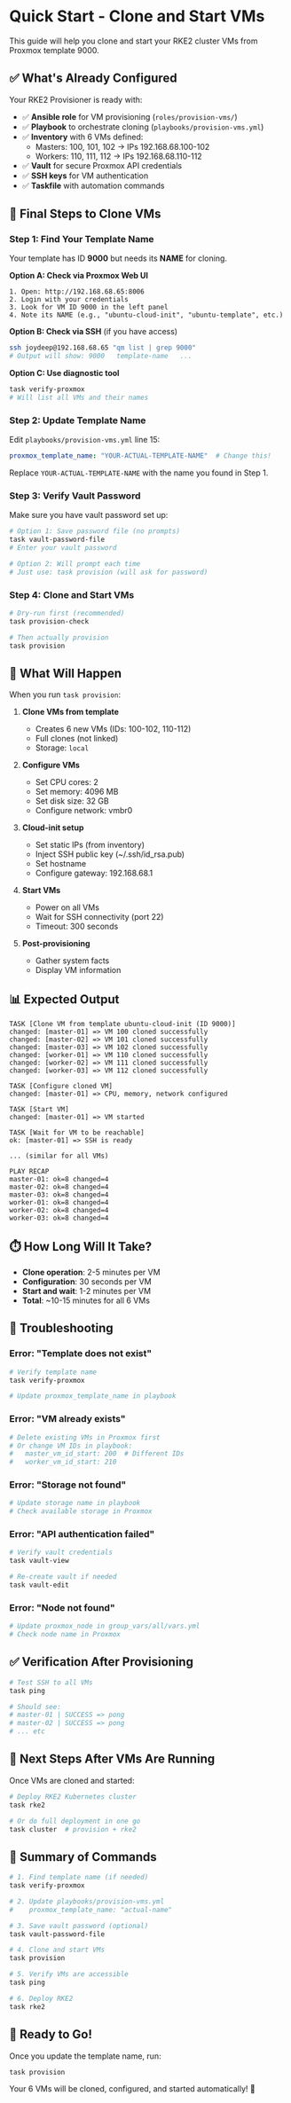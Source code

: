 # Quick Start - Clone and Start VMs

This guide will help you clone and start your RKE2 cluster VMs from Proxmox template 9000.

## ✅ What's Already Configured

Your RKE2 Provisioner is ready with:

- ✅ **Ansible role** for VM provisioning (`roles/provision-vms/`)
- ✅ **Playbook** to orchestrate cloning (`playbooks/provision-vms.yml`)
- ✅ **Inventory** with 6 VMs defined:
  - Masters: 100, 101, 102 → IPs 192.168.68.100-102
  - Workers: 110, 111, 112 → IPs 192.168.68.110-112
- ✅ **Vault** for secure Proxmox API credentials
- ✅ **SSH keys** for VM authentication
- ✅ **Taskfile** with automation commands

## 🎯 Final Steps to Clone VMs

### Step 1: Find Your Template Name

Your template has ID **9000** but needs its **NAME** for cloning.

**Option A: Check via Proxmox Web UI**
```
1. Open: http://192.168.68.65:8006
2. Login with your credentials
3. Look for VM ID 9000 in the left panel
4. Note its NAME (e.g., "ubuntu-cloud-init", "ubuntu-template", etc.)
```

**Option B: Check via SSH** (if you have access)
```bash
ssh joydeep@192.168.68.65 "qm list | grep 9000"
# Output will show: 9000   template-name   ...
```

**Option C: Use diagnostic tool**
```bash
task verify-proxmox
# Will list all VMs and their names
```

### Step 2: Update Template Name

Edit `playbooks/provision-vms.yml` line 15:

```yaml
proxmox_template_name: "YOUR-ACTUAL-TEMPLATE-NAME"  # Change this!
```

Replace `YOUR-ACTUAL-TEMPLATE-NAME` with the name you found in Step 1.

### Step 3: Verify Vault Password

Make sure you have vault password set up:

```bash
# Option 1: Save password file (no prompts)
task vault-password-file
# Enter your vault password

# Option 2: Will prompt each time
# Just use: task provision (will ask for password)
```

### Step 4: Clone and Start VMs

```bash
# Dry-run first (recommended)
task provision-check

# Then actually provision
task provision
```

## 🚀 What Will Happen

When you run `task provision`:

1. **Clone VMs from template**
   - Creates 6 new VMs (IDs: 100-102, 110-112)
   - Full clones (not linked)
   - Storage: `local`

2. **Configure VMs**
   - Set CPU cores: 2
   - Set memory: 4096 MB
   - Set disk size: 32 GB
   - Configure network: vmbr0

3. **Cloud-init setup**
   - Set static IPs (from inventory)
   - Inject SSH public key (~/.ssh/id_rsa.pub)
   - Set hostname
   - Configure gateway: 192.168.68.1

4. **Start VMs**
   - Power on all VMs
   - Wait for SSH connectivity (port 22)
   - Timeout: 300 seconds

5. **Post-provisioning**
   - Gather system facts
   - Display VM information

## 📊 Expected Output

```
TASK [Clone VM from template ubuntu-cloud-init (ID 9000)]
changed: [master-01] => VM 100 cloned successfully
changed: [master-02] => VM 101 cloned successfully
changed: [master-03] => VM 102 cloned successfully
changed: [worker-01] => VM 110 cloned successfully
changed: [worker-02] => VM 111 cloned successfully
changed: [worker-03] => VM 112 cloned successfully

TASK [Configure cloned VM]
changed: [master-01] => CPU, memory, network configured

TASK [Start VM]
changed: [master-01] => VM started

TASK [Wait for VM to be reachable]
ok: [master-01] => SSH is ready

... (similar for all VMs)

PLAY RECAP
master-01: ok=8 changed=4
master-02: ok=8 changed=4
master-03: ok=8 changed=4
worker-01: ok=8 changed=4
worker-02: ok=8 changed=4
worker-03: ok=8 changed=4
```

## ⏱️ How Long Will It Take?

- **Clone operation**: 2-5 minutes per VM
- **Configuration**: 30 seconds per VM
- **Start and wait**: 1-2 minutes per VM
- **Total**: ~10-15 minutes for all 6 VMs

## 🔧 Troubleshooting

### Error: "Template does not exist"
```bash
# Verify template name
task verify-proxmox

# Update proxmox_template_name in playbook
```

### Error: "VM already exists"
```bash
# Delete existing VMs in Proxmox first
# Or change VM IDs in playbook:
#   master_vm_id_start: 200  # Different IDs
#   worker_vm_id_start: 210
```

### Error: "Storage not found"
```bash
# Update storage name in playbook
# Check available storage in Proxmox
```

### Error: "API authentication failed"
```bash
# Verify vault credentials
task vault-view

# Re-create vault if needed
task vault-edit
```

### Error: "Node not found"
```bash
# Update proxmox_node in group_vars/all/vars.yml
# Check node name in Proxmox
```

## ✅ Verification After Provisioning

```bash
# Test SSH to all VMs
task ping

# Should see:
# master-01 | SUCCESS => pong
# master-02 | SUCCESS => pong
# ... etc
```

## 🎯 Next Steps After VMs Are Running

Once VMs are cloned and started:

```bash
# Deploy RKE2 Kubernetes cluster
task rke2

# Or do full deployment in one go
task cluster  # provision + rke2
```

## 📝 Summary of Commands

```bash
# 1. Find template name (if needed)
task verify-proxmox

# 2. Update playbooks/provision-vms.yml
#    proxmox_template_name: "actual-name"

# 3. Save vault password (optional)
task vault-password-file

# 4. Clone and start VMs
task provision

# 5. Verify VMs are accessible
task ping

# 6. Deploy RKE2
task rke2
```

## 🚀 Ready to Go!

Once you update the template name, run:

```bash
task provision
```

Your 6 VMs will be cloned, configured, and started automatically! 🎉

